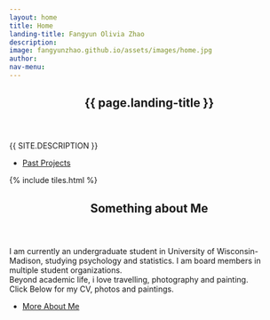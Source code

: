```yaml
---
layout: home
title: Home
landing-title: Fangyun Olivia Zhao
description: 
image: fangyunzhao.github.io/assets/images/home.jpg
author: 
nav-menu: 
---
```


<!-- Banner -->
<section id="banner" class="major">
	<div class="inner">
		<header class="major">
			<h1>{{ page.landing-title }}</h1>
		</header>
		<div class="content">
			<p style="text-transform: uppercase;">{{ site.description }}</p>
			<ul class="actions">
				<li><a href="#one" class="button next scrolly">Past Projects</a></li>
			</ul>
		</div>
	</div>
</section>

<!-- Main -->
<div id="main">

<!-- One -->
{% include tiles.html %}

<!-- Two -->
<section id="two">
	<div class="inner">
		<header class="major">
			<h2>Something about Me</h2>
		</header>
		<p>I am currently an undergraduate student in University of Wisconsin-Madison, studying psychology and statistics. I am board members in multiple student organizations. <br/> Beyond academic life, i love travelling, photography and painting. <br/> Click Below for my CV, photos and paintings.</p>
		<ul class="actions">
			<li><a href="landing.html" class="button next">More About Me</a></li>
		</ul>
	</div>
</section>

</div>


